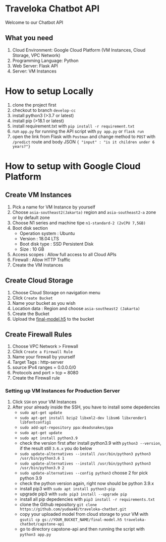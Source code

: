 # Traveloka Chatbot API
Welcome to our Chatbot API

## What you need
1. Cloud Environment: Google Cloud Platform (VM Instances, Cloud Storage, VPC Network)
2. Programming Language: Python
3. Web Server: Flask API
4. Server: VM Instances

# How to setup Locally
1. clone the project first
2. checkout to branch `develop-cc` 
3. install python3 (>3.7 or latest)
4. install pip (>18.1 or latest)
5. install requirement.txt with `pip install -r requirement.txt`
6. run `app.py` for running the API script with `py app.py` or `flask run`
7. open the link from Flask with `Postman` and change method to `POST` with `/predict` route and body JSON `{ "input" : "is it children under 6 years?"}`

# How to setup with Google Cloud Platform
## Create VM Instances
1. Pick a name for VM Instance by yourself
2. Choose `asia-southeast2(Jakarta)` region and `asia-southeast2-a` zone or by default zone
3. Choose N1 series and machine tipe `n1-standard-2 (2vCPU 7,5GB)`
4. Boot disk section
    - Operation system : Ubuntu
    - Version : 18.04 LTS
    - Boot disk type : SSD Persistent Disk
    - Size : 10 GB
5. Access scopes : Allow full access to all Cloud APIs
6. Firewall : Allow HTTP Traffic
7. Create the VM Instances

## Create Cloud Storage
1. Choose Cloud Storage on navigation menu
2. Click `Create Bucket`
3. Name your bucket as you wish
4. Location data : Region and choose `asia-southeast2 (Jakarta)`
5. Create the Bucket
6. Upload the [final-model.h5](https://drive.google.com/file/d/1ftbi-3q988SxfFOrnr12FRT_xIZ3pGFA/view?usp=sharing) to the bucket

## Create Firewall Rules
1. Choose VPC Network > Firewall
2. Click `Create a Firewall Rule`
3. Name your firewall by yourself
4. Target Tags : http-server
5. source IPv4 ranges = 0.0.0.0/0
6. Protocols and port > tcp = 8080
7. Create the Firewall rule

###  Setting up VM Instances for Production Server
1. Click `SSH` on your VM Instances
2. After your already inside the SSH, you have to install some depedencies
    - `sudo apt-get update`
    - `sudo apt-get install bzip2 libxml2-dev libsm6 libxrender1 libfontconfig1`
    - `sudo add-apt-repository ppa:deadsnakes/ppa`
    - `sudo apt-get update`
    - `sudo apt install python3.9`
    - check the version first after install python3.9 with `python3 --version`, if the result still `3.6.x` you do below
    - `sudo update-alternatives --install /usr/bin/python3 python3 /usr/bin/python3.6 1`
    - `sudo update-alternatives --install /usr/bin/python3 python3 /usr/bin/python3.9 2`
    - `sudo update-alternatives --config python3` choose 2 for pick python 3.9
    - check the python version again, right now should be python 3.9.x
    - install pip3 with `sudo apt install python3-pip`
    - upgrade pip3 with `sudo pip3 install --upgrade pip`
    - install all pip depedencies with `pip3 install -r requirements.txt`
    - clone the Github repository `git clone https://github.com/yudaa48/traveloka-chatbot.git`
    - copy your uploaded model from cloud storage to your VM with `gsutil cp gs://YOUR_BUCKET_NAME/final-model.h5 traveloka-chatbot/capstone-api`
    - go to directory capstone-api and then running the script with `python3 app.py`